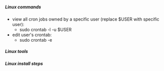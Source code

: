 ##### Linux commands
- view all cron jobs owned by a specific user (replace $USER with specific user):
    - sudo crontab -l -u $USER
- edit user's crontab:
    - sudo crontab -e

##### Linux tools


##### Linux install steps